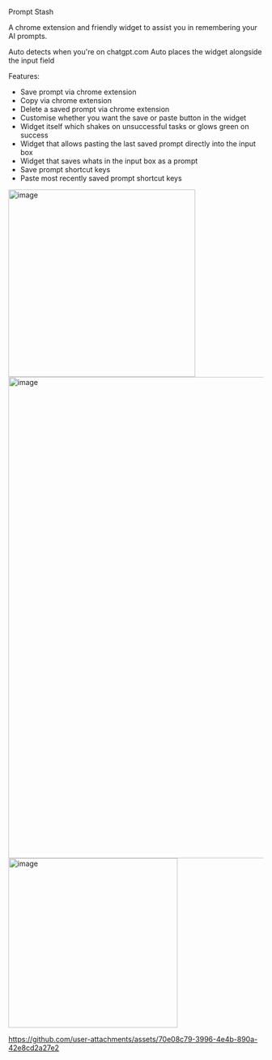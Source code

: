 Prompt Stash

A chrome extension and friendly widget to assist you in remembering your AI prompts.

Auto detects when you're on chatgpt.com
Auto places the widget alongside the input field

Features:
- Save prompt via chrome extension
- Copy via chrome extension
- Delete a saved prompt via chrome extension
- Customise whether you want the save or paste button in the widget
- Widget itself which shakes on unsuccessful tasks or glows green on success
- Widget that allows pasting the last saved prompt directly into the input box
- Widget that saves whats in the input box as a prompt
- Save prompt shortcut keys
- Paste most recently saved prompt shortcut keys

<img width="369" alt="image" src="https://github.com/user-attachments/assets/fc9222dc-fe0c-4c8e-bd16-944461278697" />
<img width="948" alt="image" src="https://github.com/user-attachments/assets/def37d58-97e3-4f29-9ee5-11eb3dfd38ef" />
<img width="334" alt="image" src="https://github.com/user-attachments/assets/2544c88f-6ea8-49bd-ad20-6382d1f75151" />



https://github.com/user-attachments/assets/70e08c79-3996-4e4b-890a-42e8cd2a27e2

